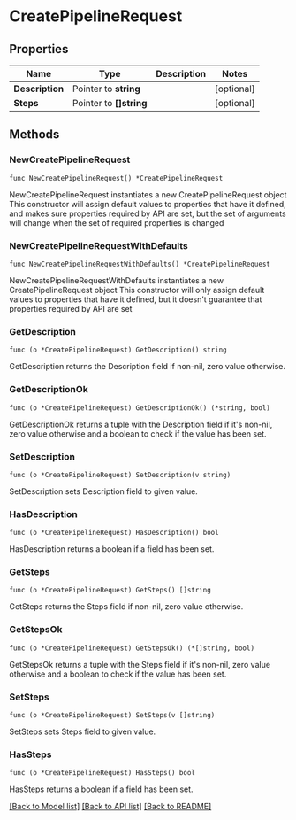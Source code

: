 # CreatePipelineRequest

## Properties

Name | Type | Description | Notes
------------ | ------------- | ------------- | -------------
**Description** | Pointer to **string** |  | [optional] 
**Steps** | Pointer to **[]string** |  | [optional] 

## Methods

### NewCreatePipelineRequest

`func NewCreatePipelineRequest() *CreatePipelineRequest`

NewCreatePipelineRequest instantiates a new CreatePipelineRequest object
This constructor will assign default values to properties that have it defined,
and makes sure properties required by API are set, but the set of arguments
will change when the set of required properties is changed

### NewCreatePipelineRequestWithDefaults

`func NewCreatePipelineRequestWithDefaults() *CreatePipelineRequest`

NewCreatePipelineRequestWithDefaults instantiates a new CreatePipelineRequest object
This constructor will only assign default values to properties that have it defined,
but it doesn't guarantee that properties required by API are set

### GetDescription

`func (o *CreatePipelineRequest) GetDescription() string`

GetDescription returns the Description field if non-nil, zero value otherwise.

### GetDescriptionOk

`func (o *CreatePipelineRequest) GetDescriptionOk() (*string, bool)`

GetDescriptionOk returns a tuple with the Description field if it's non-nil, zero value otherwise
and a boolean to check if the value has been set.

### SetDescription

`func (o *CreatePipelineRequest) SetDescription(v string)`

SetDescription sets Description field to given value.

### HasDescription

`func (o *CreatePipelineRequest) HasDescription() bool`

HasDescription returns a boolean if a field has been set.

### GetSteps

`func (o *CreatePipelineRequest) GetSteps() []string`

GetSteps returns the Steps field if non-nil, zero value otherwise.

### GetStepsOk

`func (o *CreatePipelineRequest) GetStepsOk() (*[]string, bool)`

GetStepsOk returns a tuple with the Steps field if it's non-nil, zero value otherwise
and a boolean to check if the value has been set.

### SetSteps

`func (o *CreatePipelineRequest) SetSteps(v []string)`

SetSteps sets Steps field to given value.

### HasSteps

`func (o *CreatePipelineRequest) HasSteps() bool`

HasSteps returns a boolean if a field has been set.


[[Back to Model list]](../README.md#documentation-for-models) [[Back to API list]](../README.md#documentation-for-api-endpoints) [[Back to README]](../README.md)


